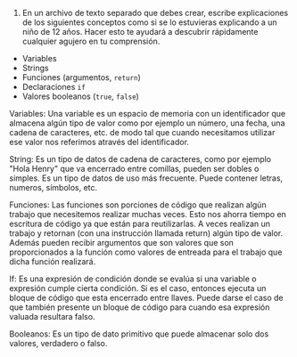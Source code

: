 1. En un archivo de texto separado que debes crear, escribe explicaciones de los siguientes conceptos como si se lo estuvieras explicando a un niño de 12 años. Hacer esto te ayudará a descubrir rápidamente cualquier agujero en tu comprensión.

 * Variables
 * Strings
 * Funciones (argumentos, `return`)
 * Declaraciones `if`
 * Valores booleanos (`true`, `false`)

 Variables: Una variable es un espacio de memoria con un identificador que almacena algún tipo de valor como por ejemplo un número, una fecha, una cadena de caracteres, etc. de modo tal que cuando necesitamos utilizar ese valor nos referimos através del identificador. 

 String: Es un tipo de datos de cadena de caracteres, como por ejemplo "Hola Henry" que va encerrado entre comillas, pueden ser dobles o simples. Es un tipo de datos de uso más frecuente. Puede contener letras, numeros, símbolos, etc.

 Funciones: Las funciones son porciones de código que realizan algún trabajo que necesitemos realizar muchas veces. Esto nos ahorra tiempo en escritura de código ya que están para reutilizarlas. A veces realizan un trabajo y retornan (con una instrucción llamada return) algún tipo de valor. Además pueden recibir argumentos que son valores que son proporcionados a la función como valores de entreada para el trabajo que dicha función realizará.

 If: Es una expresión de condición donde se evalúa si una variable o expresión cumple cierta condición. Si es el caso, entonces ejecuta un bloque de código que esta encerrado entre llaves. Puede darse el caso de que también presente un bloque de código para cuando esa expresión valuada resultara falso.

 Booleanos: Es un tipo de dato primitivo que puede almacenar solo dos valores, verdadero o falso.